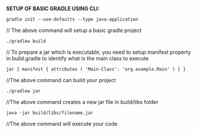 **SETUP OF BASIC GRADLE USING CLI:**

`gradle init --use-defaults --type java-application`

// The above command will setup a basic gradle project

`./gradlew build`

// To prepare a jar which is executable, you need to setup manifest property in build.gradle to identify what is the main class to execute

`jar {
    manifest {
        attributes (
            'Main-Class': 'org.example.Main'
        )
    }
}`

//The above command can build your project

`./gradlew jar`

//The above command creates a new jar file in build/libs folder

`java -jar build/libs/filename.jar`

//The above command will execute your code

